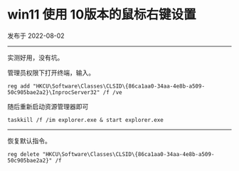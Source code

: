 # win11 使用 10版本的鼠标右键设置

发布于 2022-08-02 
  
---


实测好用，没有坑。

管理员权限下打开终端，输入。

```shell
reg add "HKCU\Software\Classes\CLSID\{86ca1aa0-34aa-4e8b-a509-50c905bae2a2}\InprocServer32" /f /ve
```

随后重新启动资源管理器即可

```shell
taskkill /f /im explorer.exe & start explorer.exe
```

---

恢复默认指令。

```shell
reg delete "HKCU\Software\Classes\CLSID\{86ca1aa0-34aa-4e8b-a509-50c905bae2a2}" /f
```